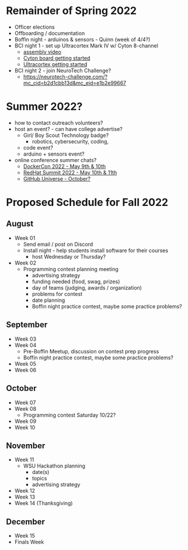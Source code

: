 # Remainder of Spring 2022

- Officer elections
- Offboarding / documentation
- Boffin night - arduinos & sensors - Quinn (week of 4/4?)
- BCI night 1 - set up Ultracortex Mark IV w/ Cyton 8-channel
  - [assembly video](https://www.youtube.com/watch?v=S87FV-Q59F8&ab_channel=OpenBCI%2CInc.)
  - [Cyton board getting started](https://docs.openbci.com/GettingStarted/Boards/CytonGS/)
  - [Ultracortex getting started](https://docs.openbci.com/AddOns/Headwear/MarkIV/)
- BCI night 2 - join NeuroTech Challenge?
  - https://neurotech-challenge.com/?mc_cid=b2d1cbb13d&mc_eid=e1b2e99667 

# Summer 2022?

- how to contact outreach volunteers?
- host an event? - can have college advertise?
  - Girl/ Boy Scout Technology badge?
    - robotics, cybersecurity, coding, 
  - code event?
  - arduino + sensors event?
- online conference summer chats?
  - [DockerCon 2022 - May 9th & 10th](https://docker.events.cube365.net/dockercon/2022)
  - [RedHat Summit 2022 - May 10th & 11th](https://www.redhat.com/en/blog/save-date-red-hat-summit-2022)
  - [GitHub Universe - October?](https://githubuniverse.com/)

# Proposed Schedule for Fall 2022

## August
- Week 01 
  - Send email / post on Discord
  - Install night - help students install software for their courses
    - host Wednesday or Thursday?
- Week 02
  - Programming contest planning meeting
    - advertising strategy
    - funding needed (food, swag, prizes)
    - day of teams (judging, awards / organization)
    - problems for contest
    - date planning
    - Boffin night practice contest, maybe some practice problems?
 ## September
 - Week 03
 - Week 04
    - Pre-Boffin Meetup, discussion on contest prep progress
    - Boffin night practice contest, maybe some practice problems?
 - Week 05
 - Week 06
 ## October
 - Week 07
 - Week 08
    - Programming contest Saturday 10/22?
 - Week 09
 - Week 10
 ## November
 - Week 11
    - WSU Hackathon planning
      - date(s)
      - topics
      - advertising strategy
 - Week 12
 - Week 13
 - Week 14 (Thanksgiving)
 ## December
 - Week 15
 - Finals Week
